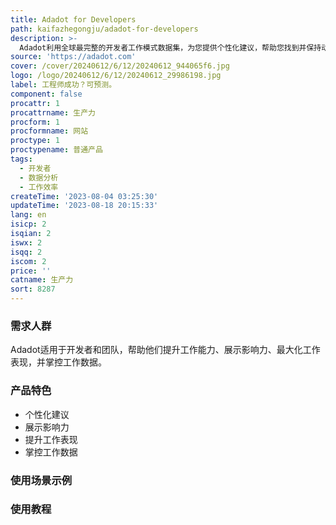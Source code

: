 ```yaml
---
title: Adadot for Developers
path: kaifazhegongju/adadot-for-developers
description: >-
  Adadot利用全球最完整的开发者工作模式数据集，为您提供个性化建议，帮助您找到并保持动力。Adadot帮助您提升开发者能力，展示您的影响力，最大化工作表现，并掌控自己的工作数据。
source: 'https://adadot.com'
cover: /cover/20240612/6/12/20240612_944065f6.jpg
logo: /logo/20240612/6/12/20240612_29986198.jpg
label: 工程师成功？可预测。
component: false
procattr: 1
procattrname: 生产力
procform: 1
procformname: 网站
proctype: 1
proctypename: 普通产品
tags:
  - 开发者
  - 数据分析
  - 工作效率
createTime: '2023-08-04 03:25:30'
updateTime: '2023-08-18 20:15:33'
lang: en
isicp: 2
isqian: 2
iswx: 2
isqq: 2
iscom: 2
price: ''
catname: 生产力
sort: 8287
---
```




### 需求人群
Adadot适用于开发者和团队，帮助他们提升工作能力、展示影响力、最大化工作表现，并掌控工作数据。

### 产品特色
- 个性化建议
- 展示影响力
- 提升工作表现
- 掌控工作数据

### 使用场景示例


### 使用教程


  
